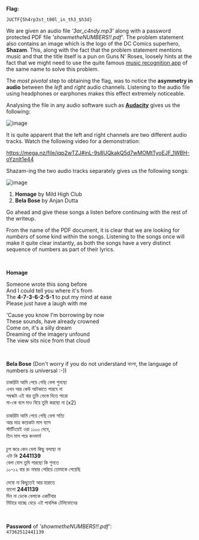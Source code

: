 **Flag:**
```
JUCTF{5h4rp3st_t00l_in_th3_$h3d}
```
We are given an audio file *'3ar_c4ndy.mp3'* along with a password protected PDF file *'showmetheNUMBERS!!.pdf'*. The problem statement also contains an image which is the logo of the DC Comics superhero, **Shazam**. This, along with the fact that the problem statement mentions music and that the title itself is a pun on Guns N' Roses, loosely hints at the fact that we might need to use the quite famous [music recognition app](https://www.shazam.com/gb/home) of the same name to solve this problem.


The *most pivotal* step to obtaining the flag, was to notice the **asymmetry in audio** between the *left* and *right* audio channels. Listening to the audio file using headphones or earphones makes this effect extremely noticeable.


Analysing the file in any audio software such as [**Audacity**](https://www.audacityteam.org/) gives us the following:


![image](https://s3.amazonaws.com/hr-assets/0/1679765741-a3050b0fa5-tmp.png)


It is quite apparent that the left and right channels are two different audio tracks. Watch the following video for a demonstration:

https://mega.nz/file/iqp2wTZJ#inL-9s8UQkakQ5d7wMOMtTyoEJF_1WBH-oYznIt1e44


Shazam-ing the two audio tracks separately gives us the following songs:

![image](https://s3.amazonaws.com/hr-assets/0/1679771570-0b15136d27-tmp.png)


1. **Homage** by Mild High Club <br>
2. **Bela Bose** by Anjan Dutta


Go ahead and give these songs a listen before continuing with the rest of the writeup.


From the name of the PDF document, it is clear that we are looking for *numbers* of some kind within the songs. Listening to the songs once will make it quite clear instantly, as both the songs have a very distinct sequence of numbers as part of their lyrics.

<br>

**Homage**

Someone wrote this song before <br>
And I could tell you where it's from <br>
The **4-7-3-6-2-5-1** to put my mind at ease <br>
Please just have a laugh with me <br>

'Cause you know I'm borrowing by now <br>
These sounds, have already crowned <br>
Come on, it's a silly dream <br>
Dreaming of the imagery unfound <br>
The view sits nice from that cloud <br>

<br>

**Bela Bose** (Don't worry if you do not understand বাংলা, the language of numbers is universal :-))

চাকরিটা আমি পেয়ে গেছি বেলা শুনছো <br>
এখন আর কেউ আটকাতে পারবে না <br>
সম্বন্ধটা এই বার তুমি ভেস্তে দিতে পারো <br>
মা-কে বলে দাও বিয়ে তুমি করছো না (x2) <br>
<br>
চাকরিটা আমি পেয়ে গেছি বেলা সত্যি <br>
আর মাত্র কয়েকটা মাস ব্যাস <br>
স্টার্টিংয়েই ওরা ১১০০ দেবে, <br>
তিন মাস পরে কনফার্ম <br>
<br>
চুপ করে কেন বেলা কিছু বলছো না <br>
এটা কি **2441139** <br>
বেলা বোস তুমি পারছো কি শুনতে <br>
১০-১২ বার রং নাম্বার পেরিয়ে তোমাকে পেয়েছি <br>
<br>
দেবো না কিছুতেই আর হারাতে <br>
হ্যালো **2441139** <br>
দিন না ডেকে বেলাকে একটিবার <br>
মিটারে যাচ্ছে বেড়ে এই পাবলিক টেলিফোনের <br>

<br>

**Password** of *'showmetheNUMBERS!!.pdf'*: <br>
``47362512441139``
